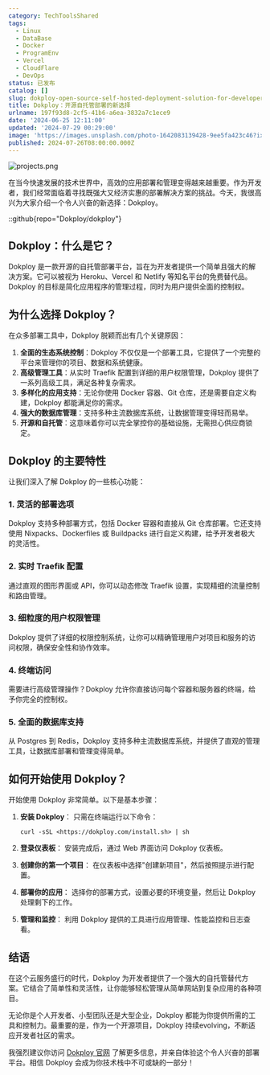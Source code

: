 ```yaml
---
category: TechToolsShared
tags:
  - Linux
  - DataBase
  - Docker
  - ProgramEnv
  - Vercel
  - CloudFlare
  - DevOps
status: 已发布
catalog: []
slug: dokploy-open-source-self-hosted-deployment-solution-for-developers
title: Dokploy：开源自托管部署的新选择
urlname: 197f93d8-2cf5-41b6-a6ea-3832a7c1ece9
date: '2024-06-25 12:11:00'
updated: '2024-07-29 00:29:00'
image: 'https://images.unsplash.com/photo-1642083139428-9ee5fa423c46?ixlib=rb-4.0.3&q=85&fm=jpg&crop=entropy&cs=srgb'
published: 2024-07-26T08:00:00.000Z
---
```


![projects.png](https://prod-files-secure.s3.us-west-2.amazonaws.com/5d24fe63-e567-4804-86f9-9fdc62e13082/adfdc1fe-2109-46ac-9ad4-f50e8631f20c/projects.png?X-Amz-Algorithm=AWS4-HMAC-SHA256&X-Amz-Content-Sha256=UNSIGNED-PAYLOAD&X-Amz-Credential=AKIAT73L2G45FSPPWI6X%2F20241121%2Fus-west-2%2Fs3%2Faws4_request&X-Amz-Date=20241121T213357Z&X-Amz-Expires=3600&X-Amz-Signature=3530375a96369a1cbeb8794b0d8e88c35cca47f570957e6eade38ae981564807&X-Amz-SignedHeaders=host&x-id=GetObject)


在当今快速发展的技术世界中，高效的应用部署和管理变得越来越重要。作为开发者，我们经常面临着寻找既强大又经济实惠的部署解决方案的挑战。今天，我很高兴为大家介绍一个令人兴奋的新选择：Dokploy。


::github{repo="Dokploy/dokploy"}


## Dokploy：什么是它？


Dokploy 是一款开源的自托管部署平台，旨在为开发者提供一个简单且强大的解决方案。它可以被视为 Heroku、Vercel 和 Netlify 等知名平台的免费替代品。Dokploy 的目标是简化应用程序的管理过程，同时为用户提供全面的控制权。


## 为什么选择 Dokploy？


在众多部署工具中，Dokploy 脱颖而出有几个关键原因：

1. **全面的生态系统控制**：Dokploy 不仅仅是一个部署工具，它提供了一个完整的平台来管理你的项目、数据和系统健康。
2. **高级管理工具**：从实时 Traefik 配置到详细的用户权限管理，Dokploy 提供了一系列高级工具，满足各种复杂需求。
3. **多样化的应用支持**：无论你使用 Docker 容器、Git 仓库，还是需要自定义构建，Dokploy 都能满足你的需求。
4. **强大的数据库管理**：支持多种主流数据库系统，让数据管理变得轻而易举。
5. **开源和自托管**：这意味着你可以完全掌控你的基础设施，无需担心供应商锁定。

## Dokploy 的主要特性


让我们深入了解 Dokploy 的一些核心功能：


### 1. 灵活的部署选项


Dokploy 支持多种部署方式，包括 Docker 容器和直接从 Git 仓库部署。它还支持使用 Nixpacks、Dockerfiles 或 Buildpacks 进行自定义构建，给予开发者极大的灵活性。


### 2. 实时 Traefik 配置


通过直观的图形界面或 API，你可以动态修改 Traefik 设置，实现精细的流量控制和路由管理。


### 3. 细粒度的用户权限管理


Dokploy 提供了详细的权限控制系统，让你可以精确管理用户对项目和服务的访问权限，确保安全性和协作效率。


### 4. 终端访问


需要进行高级管理操作？Dokploy 允许你直接访问每个容器和服务器的终端，给予你完全的控制权。


### 5. 全面的数据库支持


从 Postgres 到 Redis，Dokploy 支持多种主流数据库系统，并提供了直观的管理工具，让数据库部署和管理变得简单。


## 如何开始使用 Dokploy？


开始使用 Dokploy 非常简单。以下是基本步骤：

1. **安装 Dokploy**：
只需在终端运行以下命令：

	```text
	curl -sSL <https://dokploy.com/install.sh> | sh
	```

2. **登录仪表板**：
安装完成后，通过 Web 界面访问 Dokploy 仪表板。
3. **创建你的第一个项目**：
在仪表板中选择"创建新项目"，然后按照提示进行配置。
4. **部署你的应用**：
选择你的部署方式，设置必要的环境变量，然后让 Dokploy 处理剩下的工作。
5. **管理和监控**：
利用 Dokploy 提供的工具进行应用管理、性能监控和日志查看。

## 结语


在这个云服务盛行的时代，Dokploy 为开发者提供了一个强大的自托管替代方案。它结合了简单性和灵活性，让你能够轻松管理从简单网站到复杂应用的各种项目。


无论你是个人开发者、小型团队还是大型企业，Dokploy 都能为你提供所需的工具和控制力。最重要的是，作为一个开源项目，Dokploy 持续evolving，不断适应开发者社区的需求。


我强烈建议你访问 [Dokploy 官网](https://dokploy.com/) 了解更多信息，并亲自体验这个令人兴奋的部署平台。相信 Dokploy 会成为你技术栈中不可或缺的一部分！


